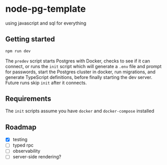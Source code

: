 # node-pg-template

using javascript and sql for everything

## Getting started

```sh
npm run dev
```

The `predev` script starts Postgres with Docker, checks to see if it can connect, or runs the `init` script which will generate a `.env` file and prompt for passwords, start the Postgres cluster in docker, run migrations, and generate TypeScript definitions, before finally starting the dev server. Future runs skip `init` after it connects.

## Requirements

The `init` scripts assume you have `docker` and `docker-compose` installed

## Roadmap

- [x] testing
- [ ] typed rpc
- [ ] observability
- [ ] server-side rendering?
